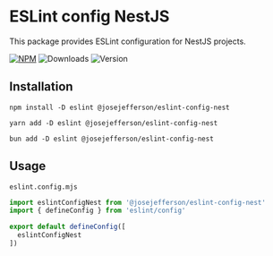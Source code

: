 # ESLint config NestJS

This package provides ESLint configuration for NestJS projects.

[![NPM](https://img.shields.io/badge/NPM-%23CB3837.svg?style=for-the-badge&logo=npm&logoColor=white)](https://www.npmjs.com/package/@josejefferson/eslint-config-nest)
![Downloads](https://img.shields.io/npm/dm/@josejefferson/eslint-config-nest?style=for-the-badge)
![Version](https://img.shields.io/npm/v/@josejefferson/eslint-config-nest?style=for-the-badge&label=Version)

## Installation

```fish
npm install -D eslint @josejefferson/eslint-config-nest

yarn add -D eslint @josejefferson/eslint-config-nest

bun add -D eslint @josejefferson/eslint-config-nest
```

## Usage

`eslint.config.mjs`

```js
import eslintConfigNest from '@josejefferson/eslint-config-nest'
import { defineConfig } from 'eslint/config'

export default defineConfig([
  eslintConfigNest
])
```
